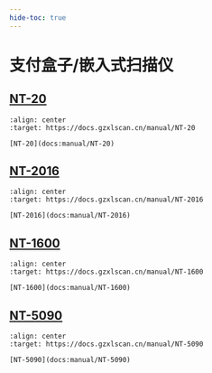```yaml
---
hide-toc: true
---
```


# 支付盒子/嵌入式扫描仪

## [NT-20](docs:manual/NT-20)

```{figure} ../media/series/NT-20.jpg
:align: center
:target: https://docs.gzxlscan.cn/manual/NT-20

[NT-20](docs:manual/NT-20)
```


## [NT-2016](docs:manual/NT-2016)


```{figure} ../media/series/NT-2016.jpg
:align: center
:target: https://docs.gzxlscan.cn/manual/NT-2016

[NT-2016](docs:manual/NT-2016)
```

## [NT-1600](docs:manual/NT-1600)


```{figure} ../media/series/NT-1600.jpg
:align: center
:target: https://docs.gzxlscan.cn/manual/NT-1600

[NT-1600](docs:manual/NT-1600)
```


## [NT-5090](docs:manual/NT-5090)

```{figure} ../media/series/NT-5090.jpg
:align: center
:target: https://docs.gzxlscan.cn/manual/NT-5090

[NT-5090](docs:manual/NT-5090)
```



